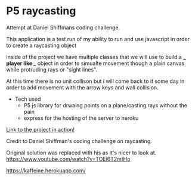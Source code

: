 # P5 raycasting
Attempt at Daniel Shiffmans coding challenge.

This application is a test run of my ability to run and use javascript in order to create a raycasting object

inside of the project we have multiple classes that we will use to build a **_ player like _** object in order to simualte movement though a plain canvas while protruding rays or "sight lines".

At this time there is no unit collison but i will come back to it some day in order to add movement with the arrow keys and wall collision.

- Tech used
  - P5 js library for drwaing points on a plane/casting rays without the pain
  - express for the hosting of the server to heroku

[Link to the project in action!](https://p5raycasting.herokuapp.com/)

Credit to Daniel Shiffman's coding challenge on raycasting. 

Original solution was replaced with his as it's nicer to look at.
https://www.youtube.com/watch?v=TOEi6T2mtHo

https://kaffeine.herokuapp.com/
